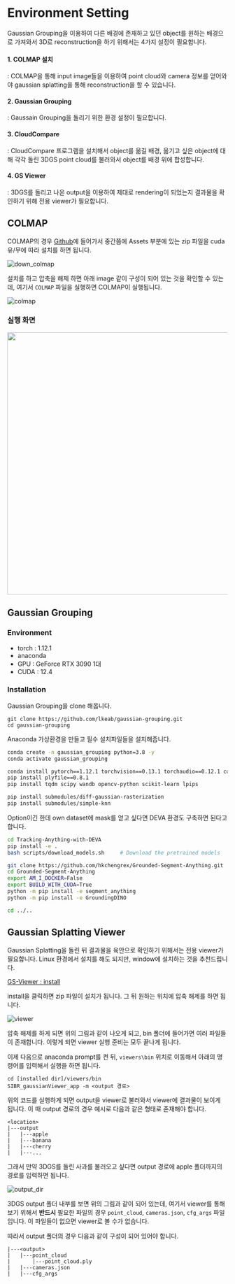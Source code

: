 # Environment Setting

Gaussian Grouping을 이용하여 다른 배경에 존재하고 있던 object를 원하는 배경으로 가져와서 3D로 reconstruction을 하기 위해서는 4가지 설정이 필요합니다.

#### 1. COLMAP 설치
 
 : COLMAP을 통해 input image들을 이용하여 point cloud와 camera 정보를 얻어와야 gaussian splatting을 통해 reconstruction을 할 수 있습니다.

#### 2. Gaussian Grouping
 
 : Gaussain Grouping을 돌리기 위한 환경 설정이 필요합니다.

#### 3. CloudCompare
 
 : CloudCompare 프로그램을 설치해서 object를 옮길 배경, 옮기고 싶은 object에 대해 각각 돌린 3DGS point cloud를 불러와서 object를 배경 위에 합성합니다.

#### 4. GS Viewer
 
 : 3DGS를 돌리고 나온 output을 이용하여 제대로 rendering이 되었는지 결과물을 확인하기 위해 전용 viewer가 필요합니다.

## COLMAP

COLMAP의 경우 [Github](https://github.com/colmap/colmap/releases)에 들어가서 중간쯤에 Assets 부분에 있는 zip 파일을 cuda 유/무에 따라 설치를 하면 됩니다.

![down_colmap](https://github.com/Capstone-SW-Project/3D-Gaussian/blob/main/docs/img/explain/down_colmap.png)

설치를 하고 압축을 해제 하면 아래 image 같이 구성이 되어 있는 것을 확인할 수 있는데, 여기서 ```COLMAP``` 파일을 실행하면 COLMAP이 실행됩니다.

![colmap](https://github.com/Capstone-SW-Project/3D-Gaussian/blob/main/docs/img/explain/colmap.png)

### 실행 화면

<img src="https://github.com/Capstone-SW-Project/3D-Gaussian/blob/main/docs/img/explain/colmap_exe.png" width="600">

## Gaussian Grouping

### Environment

- torch : 1.12.1
- anaconda
- GPU : GeForce RTX 3090 1대
- CUDA : 12.4

### Installation

Gaussian Grouping을 clone 해옵니다.

```
git clone https://github.com/lkeab/gaussian-grouping.git
cd gaussian-grouping
```

Anaconda 가상환경을 만들고 필수 설치파일들을 설치해줍니다.

```bash
conda create -n gaussian_grouping python=3.8 -y
conda activate gaussian_grouping 

conda install pytorch==1.12.1 torchvision==0.13.1 torchaudio==0.12.1 cudatoolkit=11.3 -c pytorch
pip install plyfile==0.8.1
pip install tqdm scipy wandb opencv-python scikit-learn lpips

pip install submodules/diff-gaussian-rasterization
pip install submodules/simple-knn
```

Option이긴 한데 own dataset에 mask를 얻고 싶다면 DEVA 환경도 구축하면 된다고 합니다.
```bash
cd Tracking-Anything-with-DEVA
pip install -e .
bash scripts/download_models.sh     # Download the pretrained models

git clone https://github.com/hkchengrex/Grounded-Segment-Anything.git
cd Grounded-Segment-Anything
export AM_I_DOCKER=False
export BUILD_WITH_CUDA=True
python -m pip install -e segment_anything
python -m pip install -e GroundingDINO

cd ../..
```

## Gaussian Splatting Viewer

Gaussian Splatting을 돌린 뒤 결과물을 육안으로 확인하기 위해서는 전용 viewer가 필요합니다. Linux 환경에서 설치를 해도 되지만, window에 설치하는 것을 추천드립니다.

[GS-Viewer : install](https://repo-sam.inria.fr/fungraph/3d-gaussian-splatting/binaries/viewers.zip)

install을 클릭하면 zip 파일이 설치가 됩니다. 그 뒤 원하는 위치에 압축 해제를 하면 됩니다.

![viewer](https://github.com/Capstone-SW-Project/3D-Gaussian/blob/main/docs/img/explain/viewer.png)

압축 해제를 하게 되면 위의 그림과 같이 나오게 되고, bin 폴더에 들어가면 여러 파일들이 존재합니다. 이렇게 되면 viewer 실행 준비는 모두 끝나게 됩니다.

이제 다음으로 anaconda prompt를 켠 뒤, ```viewers\bin``` 위치로 이동해서 아래의 명령어를 입력해서 실행을 하면 됩니다.

```shell
cd [installed dir]/viewers/bin
SIBR_gaussianViewer_app -m <output 경로>
```

위의 코드를 실행하게 되면 output을 viewer로 불러와서 viewer에 결과물이 보이게 됩니다. 이 때 output 경로의 경우 예시로 다음과 같은 형태로 존재해야 합니다.

```
<location>
|---output
|   |---apple
|   |---banana
|   |---cherry
|   |---...
```

그래서 만약 3DGS를 돌린 사과를 불러오고 싶다면 output 경로에 apple 폴더까지의 경로를 입력하면 됩니다.

![output_dir](https://github.com/Capstone-SW-Project/3D-Gaussian/blob/main/docs/img/explain/output_dir.png)

3DGS output 폴더 내부를 보면 위의 그림과 같이 되어 있는데, 여기서 viewer를 통해 보기 위해서 **반드시** 필요한 파일의 경우 ```point_cloud```, ```cameras.json```, ```cfg_args``` 파일입니다. 이 파일들이 없으면 viewer로 볼 수가 없습니다.

따라서 output 폴더의 경우 다음과 같이 구성이 되어 있어야 합니다.

```
|---<output>
|   |---point_cloud
|       |---point_cloud.ply
|   |---cameras.json
|   |---cfg_args
```
